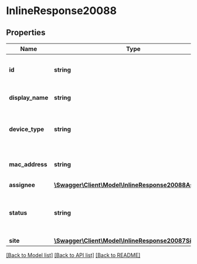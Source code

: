 # InlineResponse20088

## Properties
Name | Type | Description | Notes
------------ | ------------- | ------------- | -------------
**id** | **string** | Device ID - Unique Identifier of the Device. | [optional] 
**display_name** | **string** | Display name of the device. | [optional] 
**device_type** | **string** | Includes manufacturer name and the model name. | [optional] 
**mac_address** | **string** | MAC address or serial number of the device. | [optional] 
**assignee** | [**\Swagger\Client\Model\InlineResponse20088Assignee**](InlineResponse20088Assignee.md) |  | [optional] 
**status** | **string** | Status of the device. The value is either &#x60;online&#x60; or &#x60;offline&#x60;. | [optional] 
**site** | [**\Swagger\Client\Model\InlineResponse20087Site**](InlineResponse20087Site.md) |  | [optional] 

[[Back to Model list]](../README.md#documentation-for-models) [[Back to API list]](../README.md#documentation-for-api-endpoints) [[Back to README]](../README.md)


